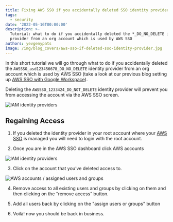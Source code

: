 ```yaml
---
title: Fixing AWS SSO if you accidentally deleted SSO identity provider
tags:
  - security
date: '2022-05-16T00:00:00'
description: >-
  Tutorial: what to do if you accidentally deleted the *_DO_NO_DELETE identity
  provider from an org account which is used by AWS SSO
authors: yevgenypats
image: /img/blog_covers/aws-sso-if-deleted-sso-identity-provider.jpg
---
```


In this short tutorial we will go through what to do if you accidentally deleted the `AWSSSO_asd123456678_DO_NO_DELETE` identity provider from an org account which is used by AWS SSO (take a look at our previous blog setting up [AWS SSO with Google Workspace](https://www.cloudquery.io/blog/aws-sso-tutorial-with-google-workspace-as-an-idp)).

Deleting the `AWSSSO_1233424_DO_NOT_DELETE` identity provider will prevent you from accessing the account via the AWS SSO screen.

![IAM identity providers](/img/blog/aws-sso-if-deleted-sso-identity-provider/iam_screen.png)

## Regaining Access

1. If you deleted the identity provider in your root account where your [AWS SSO](https://aws.amazon.com/single-sign-on/) is managed you will need to login with the root account.

2. Once you are in the AWS SSO dashboard click AWS accounts

![IAM identity providers](/img/blog/aws-sso-if-deleted-sso-identity-provider/aws_accounts.png)

3. Click on the account that you’ve deleted access to.

![AWS accounts / assigned users and groups](/img/blog/aws-sso-if-deleted-sso-identity-provider/assigned_users_and_groups.png)

4. Remove access to all existing users and groups by clicking on them and then clicking on the “remove access” button.
5. Add all users back by clicking on the "assign users or groups" button

6. Voilà! now you should be back in business.
